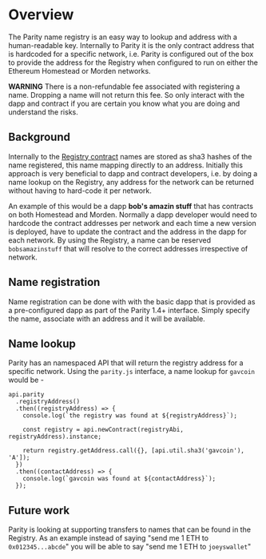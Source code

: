 # Overview

The Parity name registry is an easy way to lookup and address with a human-readable key. Internally to Parity it is the only contract address that is hardcoded for a specific network, i.e. Parity is configured out of the box to provide the address for the Registry when configured to run on either the Ethereum Homestead or Morden networks.

**WARNING** There is a non-refundable fee associated with registering a name. Dropping a name will not return this fee. So only interact with the dapp and contract if you are certain you know what you are doing and understand the risks.

## Background

Internally to the [Registry contract](https://github.com/ethcore/contracts/blob/master/Registry.sol) names are stored as sha3 hashes of the name registered, this name mapping directly to an address. Initially this approach is very beneficial to dapp and contract developers, i.e. by doing a name lookup on the Registry, any address for the network can be returned without having to hard-code it per network.

An example of this would be a dapp **bob's amazin stuff** that has contracts on both Homestead and Morden. Normally a dapp developer would need to hardcode the contract addresses per network and each time a new version is deployed, have to update the contract and the address in the dapp for each network. By using the Registry, a name can be reserved `bobsamazinstuff` that will resolve to the correct addresses irrespective of network.

## Name registration

Name registration can be done with with the basic dapp that is provided as a pre-configured dapp as part of the Parity 1.4+ interface. Simply specify the name, associate with an address and it will be available.

## Name lookup

Parity has an namespaced API that will return the registry address for a specific network. Using the `parity.js` interface, a name lookup for `gavcoin` would be -


    api.parity
      .registryAddress()
      .then((registryAddress) => {
        console.log(`the registry was found at ${registryAddress}`);

        const registry = api.newContract(registryAbi, registryAddress).instance;

        return registry.getAddress.call({}, [api.util.sha3('gavcoin'), 'A']);
      })
      .then((contactAddress) => {
        console.log(`gavcoin was found at ${contactAddress}`);
      });


## Future work

Parity is looking at supporting transfers to names that can be found in the Registry. As an example instead of saying "send me 1 ETH to `0x012345...abcde`" you will be able to say "send me 1 ETH to `joeyswallet`"
